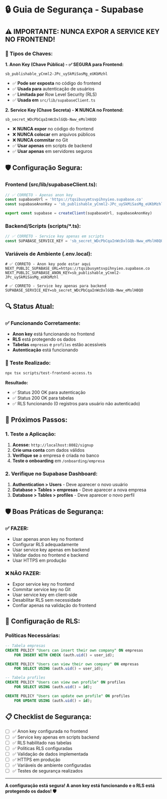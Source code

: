 # 🔒 Guia de Segurança - Supabase

## ⚠️ **IMPORTANTE: NUNCA EXPOR A SERVICE KEY NO FRONTEND!**

### **🔑 Tipos de Chaves:**

**1. Anon Key (Chave Pública) - ✅ SEGURA para Frontend:**
```
sb_publishable_yCnml2-JPc_uySkMiSasMg_eUKbMzhl
```
- ✅ **Pode ser exposta** no código do frontend
- ✅ **Usada para** autenticação de usuários
- ✅ **Limitada por** Row Level Security (RLS)
- ✅ **Usada em** `src/lib/supabaseClient.ts`

**2. Service Key (Chave Secreta) - ❌ NUNCA no Frontend:**
```
sb_secret_WDcPbCqaInWcDxlGQb-Nww_eMslH8QO
```
- ❌ **NUNCA expor** no código do frontend
- ❌ **NUNCA colocar** em arquivos públicos
- ❌ **NUNCA commitar** no Git
- ✅ **Usar apenas** em scripts de backend
- ✅ **Usar apenas** em servidores seguros

## 🛡️ **Configuração Segura:**

### **Frontend (src/lib/supabaseClient.ts):**
```typescript
// ✅ CORRETO - Apenas anon key
const supabaseUrl = 'https://tqsibusymtsvpihnyieo.supabase.co'
const supabaseAnonKey = 'sb_publishable_yCnml2-JPc_uySkMiSasMg_eUKbMzhl'

export const supabase = createClient(supabaseUrl, supabaseAnonKey)
```

### **Backend/Scripts (scripts/*.ts):**
```typescript
// ✅ CORRETO - Service key apenas em scripts
const SUPABASE_SERVICE_KEY = 'sb_secret_WDcPbCqaInWcDxlGQb-Nww_eMslH8QO'
```

### **Variáveis de Ambiente (.env.local):**
```env
# ✅ CORRETO - Anon key pode estar aqui
NEXT_PUBLIC_SUPABASE_URL=https://tqsibusymtsvpihnyieo.supabase.co
NEXT_PUBLIC_SUPABASE_ANON_KEY=sb_publishable_yCnml2-JPc_uySkMiSasMg_eUKbMzhl

# ✅ CORRETO - Service key apenas para backend
SUPABASE_SERVICE_KEY=sb_secret_WDcPbCqaInWcDxlGQb-Nww_eMslH8QO
```

## 🔍 **Status Atual:**

### **✅ Funcionando Corretamente:**
- **Anon key** está funcionando no frontend
- **RLS** está protegendo os dados
- **Tabelas** `empresas` e `profiles` estão acessíveis
- **Autenticação** está funcionando

### **🧪 Teste Realizado:**
```bash
npx tsx scripts/test-frontend-access.ts
```

**Resultado:**
- ✅ Status 200 OK para autenticação
- ✅ Status 200 OK para tabelas
- ✅ RLS funcionando (0 registros para usuário não autenticado)

## 🚀 **Próximos Passos:**

### **1. Teste a Aplicação:**
1. **Acesse:** `http://localhost:8082/signup`
2. **Crie uma conta** com dados válidos
3. **Verifique se** a empresa é criada no banco
4. **Teste o onboarding** em `/onboarding/empresa`

### **2. Verifique no Supabase Dashboard:**
1. **Authentication > Users** - Deve aparecer o novo usuário
2. **Database > Tables > empresas** - Deve aparecer a nova empresa
3. **Database > Tables > profiles** - Deve aparecer o novo perfil

## 🛡️ **Boas Práticas de Segurança:**

### **✅ FAZER:**
- Usar apenas anon key no frontend
- Configurar RLS adequadamente
- Usar service key apenas em backend
- Validar dados no frontend e backend
- Usar HTTPS em produção

### **❌ NÃO FAZER:**
- Expor service key no frontend
- Commitar service key no Git
- Usar service key em client-side
- Desabilitar RLS sem necessidade
- Confiar apenas na validação do frontend

## 🔧 **Configuração de RLS:**

### **Políticas Necessárias:**
```sql
-- Tabela empresas
CREATE POLICY "Users can insert their own company" ON empresas
    FOR INSERT WITH CHECK (auth.uid() = user_id);

CREATE POLICY "Users can view their own company" ON empresas
    FOR SELECT USING (auth.uid() = user_id);

-- Tabela profiles
CREATE POLICY "Users can view own profile" ON profiles
    FOR SELECT USING (auth.uid() = id);

CREATE POLICY "Users can update own profile" ON profiles
    FOR UPDATE USING (auth.uid() = id);
```

## 📋 **Checklist de Segurança:**

- [ ] ✅ Anon key configurada no frontend
- [ ] ✅ Service key apenas em scripts backend
- [ ] ✅ RLS habilitado nas tabelas
- [ ] ✅ Políticas RLS configuradas
- [ ] ✅ Validação de dados implementada
- [ ] ✅ HTTPS em produção
- [ ] ✅ Variáveis de ambiente configuradas
- [ ] ✅ Testes de segurança realizados

---

**A configuração está segura! A anon key está funcionando e o RLS está protegendo os dados! 🛡️**

